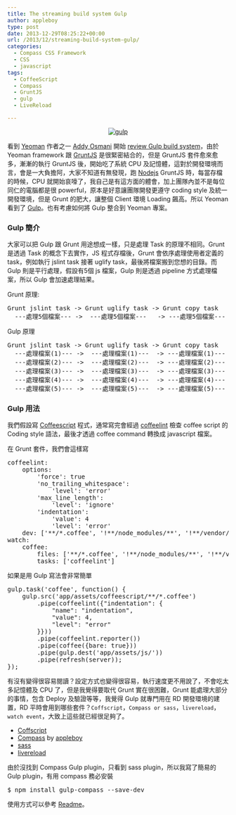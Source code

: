 ```yaml
---
title: The streaming build system Gulp
author: appleboy
type: post
date: 2013-12-29T08:25:22+00:00
url: /2013/12/streaming-build-system-gulp/
categories:
  - Compass CSS Framework
  - CSS
  - javascript
tags:
  - CoffeeScript
  - Compass
  - GruntJS
  - gulp
  - LiveReload

---
```

<div style="margin:0 auto; text-align:center">
  <a href="https://www.flickr.com/photos/appleboy/11616755494/" title="gulp by appleboy46, on Flickr"><img src="https://i0.wp.com/farm8.staticflickr.com/7354/11616755494_06ef5c0fa5.jpg?resize=197%2C388&#038;ssl=1" alt="gulp" data-recalc-dims="1" /></a>
</div>

看到 <a href="https://github.com/yeoman" target="_blank">Yeoman</a> 作者之一 <a href="https://github.com/addyosmani" target="_blank">Addy Osmani</a> 開始 <a href="https://github.com/yeoman/yeoman/issues/1232" target="_blank">review Gulp build system</a>，由於 Yeoman framework 跟 <a href="http://gruntjs.com/" target="_blank">GruntJS</a> 是很緊密結合的，但是 GruntJS 套件愈來愈多，漸漸的執行 GruntJS 後，開始吃了系統 CPU 及記憶體，這對於開發環境而言，會是一大負擔阿，大家不知道有無發現，跑 [Nodejs][1] GruntJS 時，每當存檔的時候，CPU 就開始哀嚎了，我自己是有這方面的體會，加上團隊內並不是每位同仁的電腦都是很 powerful，原本是好意讓團隊開發更遵守 coding style 及統一開發環境，但是 Grunt 的肥大，讓整個 Client 環境 Loading 飆高。所以 Yeoman 看到了 <a href="https://github.com/gulpjs/gulp" target="_blank">Gulp</a>。也有考慮如何將 Gulp 整合到 Yeoman 專案。 <!--more-->

### Gulp 簡介

大家可以把 Gulp 跟 Grunt 用途想成一樣，只是處理 Task 的原理不相同。Grunt 是透過 Task 的概念下去實作，JS 程式存檔後，Grunt 會依序處理使用者定義的 task，例如執行 jslint task 接著 uglify task，最後將檔案搬到您想的目錄。而 Gulp 則是平行處理，假設有5個 js 檔案，Gulp 則是透過 pipeline 方式處理檔案，所以 Gulp 會加速處理結果。

Grunt 原理: 

<pre class="brush: bash; title: ; notranslate" title="">Grunt jslint task -> Grunt uglify task -> Grunt copy task
  ---處理5個檔案--- ->  ---處理5個檔案---   -> ---處理5個檔案---</pre>

Gulp 原理 

<pre class="brush: bash; title: ; notranslate" title="">Grunt jslint task -> Grunt uglify task -> Grunt copy task
  ---處理檔案(1)--- ->  ---處理檔案(1)---  -> ---處理檔案(1)---
  ---處理檔案(2)--- ->  ---處理檔案(2)---  -> ---處理檔案(2)---
  ---處理檔案(3)--- ->  ---處理檔案(3)---  -> ---處理檔案(3)---
  ---處理檔案(4)--- ->  ---處理檔案(4)---  -> ---處理檔案(4)---
  ---處理檔案(5)--- ->  ---處理檔案(5)---  -> ---處理檔案(5)---</pre>

### Gulp 用法

我們假設寫 <a href="http://coffeescript.org/" target="_blank">Coffeescript</a> 程式，通常寫完會經過 <a href="http://www.coffeelint.org/" target="_blank">coffeelint</a> 檢查 coffee script 的 Coding style 語法，最後才透過 coffee command 轉換成 javascript 檔案。

在 Grunt 套件，我們會這樣寫

<div>
  <pre class="brush: jscript; title: ; notranslate" title="">
coffeelint:
    options:
        'force': true
        'no_trailing_whitespace':
            'level': 'error'
        'max_line_length':
            'level': 'ignore'
        'indentation':
            'value': 4
            'level': 'error'
    dev: ['**/*.coffee', '!**/node_modules/**', '!**/vendor/**']
watch:
    coffee:
        files: ['**/*.coffee', '!**/node_modules/**', '!**/vendor/**'],
        tasks: ['coffeelint']
</pre>
</div>

如果是用 Gulp 寫法會非常簡單

<pre class="brush: jscript; title: ; notranslate" title="">gulp.task('coffee', function() {
    gulp.src('app/assets/coffeescript/**/*.coffee')
        .pipe(coffeelint({"indentation": {
            "name": "indentation",
            "value": 4,
            "level": "error"
        }}))
        .pipe(coffeelint.reporter())
        .pipe(coffee({bare: true}))
        .pipe(gulp.dest('app/assets/js/'))
        .pipe(refresh(server));
});</pre>

有沒有變得很容易閱讀？設定方式也變得很容易，執行速度更不用說了，不會吃太多記憶體及 CPU 了，但是我覺得要取代 Grunt 實在很困難，Grunt 能處理大部分的事情，包含 Deploy 及驗證等等，我覺得 Gulp 就專門用在 RD 開發環境的建置，RD 平時會用到哪些套件？`Coffscript`，`Compass or sass`，`livereload`，`watch event`，大致上這些就已經很足夠了。

  * <a href="https://npmjs.org/package/gulp-coffee" target="_blank">Coffscript</a>
  * <a href="https://npmjs.org/package/gulp-compass" target="_blank">Compass</a> by <a href="https://github.com/appleboy" target="_blank">appleboy</a>
  * <a href="https://npmjs.org/package/gulp-sass" target="_blank">sass</a>
  * <a href="https://npmjs.org/package/gulp-livereload" target="_blank">livereload</a>

由於沒找到 Compass Gulp plugin，只看到 sass plugin，所以我寫了簡易的 Gulp plugin，有用 compass 務必安裝

<pre class="brush: bash; title: install command; notranslate" title="install command">$ npm install gulp-compass --save-dev</pre>

使用方式可以參考 <a href="https://github.com/appleboy/gulp-compass/blob/master/README.md" target="_blank">Readme</a>。

 [1]: http://nodejs.org/